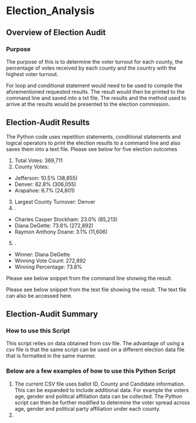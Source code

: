 # Election_Analysis

## Overview of Election Audit

### Purpose

The purpose of this is to determine the voter turnout for each county, the percentage of votes received by each county and the country with the highest voter turnout. 

For loop and conditional statement would need to be used to compile the aforementioned requested results. The result would then be printed to the command line and saved into a txt file. The results and the method used to arrive at the results would be presented to the election commission.  

## Election-Audit Results

The Python code uses repetition statements, conditional statements and logical operators to print the election results to a command line and also saves them into a text file. 
Please see below for five election outcomes
1.	Total Votes: 369,711
2.	County Votes:
   * Jefferson: 10.5% (38,855)
   * Denver: 82.8% (306,055)
   * Arapahoe: 6.7% (24,801)
3.	Largest County Turnover: Denver
4.	.
   * Charles Casper Stockham: 23.0% (85,213)
   * Diana DeGette: 73.8% (272,892)
   * Raymon Anthony Doane: 3.1% (11,606)
5.	.
   * Winner: Diana DeGette
   * Winning Vote Count: 272,892
   * Winning Percentage: 73.8%

Please see below snippet from the command line showing the result. 

Please see below snippet from the text file showing the result. The text file can also be accessed here.

## Election-Audit Summary
### How to use this Script
This script relies on data obtained from csv file. The advantage of using a csv file is that the same script can be used on a different election data file that is formatted in the same manner. 

### Below are a few examples of how to use this Python Script
1.	The current CSV file uses ballot ID, County and Candidate information. This can be expanded to include additional data. For example the voters age, gender and political affiliation data can be collected. The Python script can then be further modified to determine the voter spread across age, gender and political party affiliation under each county.
2.	




